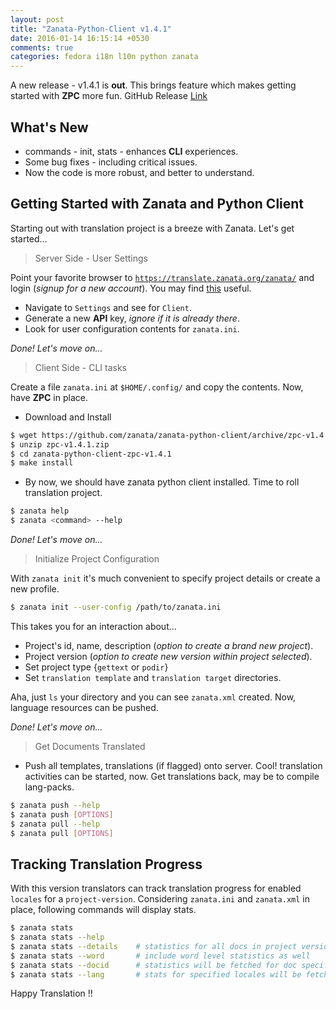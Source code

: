 ```yaml
---
layout: post
title: "Zanata-Python-Client v1.4.1"
date: 2016-01-14 16:15:14 +0530
comments: true
categories: fedora i18n l10n python zanata
---
```

A new release - v1.4.1 is **out**. This brings feature which makes getting started with **ZPC** more fun. GitHub Release [Link](https://github.com/zanata/zanata-python-client/releases/tag/zpc-v1.4.1)

## What's New
* commands - init, stats - enhances **CLI** experiences.
* Some bug fixes - including critical issues.
* Now the code is more robust, and better to understand.

## Getting Started with Zanata and Python Client
Starting out with translation project is a breeze with Zanata. Let's get started...

> Server Side - User Settings

Point your favorite browser to [```https://translate.zanata.org/zanata/```](https://translate.zanata.org/zanata/) and login (*signup for a new account*). You may find [this](http://zanata-client.readthedocs.org/en/latest/configuration/#user-configuration) useful.

* Navigate to ```Settings``` and see for ```Client```. 
* Generate a new **API** key, *ignore if it is already there*.
* Look for user configuration contents for ```zanata.ini```.

*Done! Let's move on...*

> Client Side - CLI tasks

Create a file ```zanata.ini``` at ```$HOME/.config/``` and copy the contents. Now, have **ZPC** in place. 

* Download and Install

```sh
$ wget https://github.com/zanata/zanata-python-client/archive/zpc-v1.4.1.zip
$ unzip zpc-v1.4.1.zip
$ cd zanata-python-client-zpc-v1.4.1
$ make install
```

* By now, we should have zanata python client installed. Time to roll translation project.

```sh
$ zanata help
$ zanata <command> --help
```

*Done! Let's move on...*

> Initialize Project Configuration

With ```zanata init``` it's much convenient to specify project details or create a new profile.

```sh
$ zanata init --user-config /path/to/zanata.ini
```

This takes you for an interaction about...

* Project's id, name, description (*option to create a brand new project*).
* Project version (*option to create new version within project selected*).
* Set project type {```gettext``` or ```podir```}
* Set ```translation template``` and ```translation target``` directories.

Aha, just ```ls``` your directory and you can see ```zanata.xml``` created. Now, language resources can be pushed.

*Done! Let's move on...*

> Get Documents Translated

* Push all templates, translations (if flagged) onto server. Cool! translation activities can be started, now. Get translations back, may be to compile lang-packs.

```sh
$ zanata push --help
$ zanata push [OPTIONS] 
$ zanata pull --help
$ zanata pull [OPTIONS]
```

## Tracking Translation Progress

With this version translators can track translation progress for enabled ```locales``` for a ```project-version```. Considering ```zanata.ini``` and ```zanata.xml``` in place, following commands will display stats.

```sh
$ zanata stats
$ zanata stats --help 
$ zanata stats --details    # statistics for all docs in project version
$ zanata stats --word       # include word level statistics as well
$ zanata stats --docid      # statistics will be fetched for doc specified
$ zanata stats --lang       # stats for specified locales will be fetched
```

Happy Translation !!
